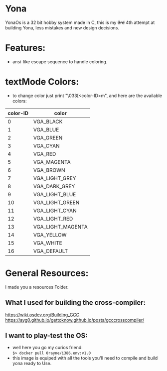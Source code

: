 # Yona
YonaOs is a 32 bit hobby system made in C, this is my ~~3rd~~ 4th attempt at building Yona, less mistakes and new design decisions.
# Features:
  - ansi-like escape sequence to handle coloring.
# textMode Colors:
  - to change color just print "\033[\<color-ID>m", and here are the available colors:

  | color-ID | color           |
  |----------|-----------------|
  | 0        | VGA_BLACK       |
  | 1        | VGA_BLUE        |
  | 2        | VGA_GREEN       |
  | 3        | VGA_CYAN        |
  | 4        | VGA_RED         |
  | 5        | VGA_MAGENTA     |
  | 6        | VGA_BROWN       |
  | 7        | VGA_LIGHT_GREY  |
  | 8        | VGA_DARK_GREY   |
  | 9        | VGA_LIGHT_BLUE  |
  | 10       | VGA_LIGHT_GREEN |
  | 11       | VGA_LIGHT_CYAN  |
  | 12       | VGA_LIGHT_RED   |
  | 13       | VGA_LIGHT_MAGENTA|
  | 14       | VGA_YELLOW      |
  | 15       | VGA_WHITE       |
  | 16       | VGA_DEFAULT     |
# General Resources:
  I made you a resources Folder.
## What I used for building the cross-compiler:
https://wiki.osdev.org/Building_GCC    
https://ayg0.github.io/gettoknow.github.io/posts/gcccrosscompiler/
## I want to play-test the OS:
- well here you go my curios friend:  
```$> docker pull 0rayne/i386.env:v1.0```
 - this image is equiped with all the tools you'll need to compile and build yona ready to Use.

